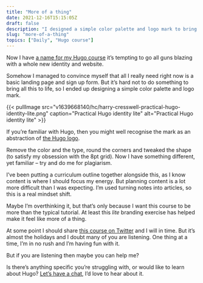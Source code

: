 ```yaml
---
title: "More of a thing"
date: 2021-12-16T15:15:05Z
draft: false
description: "I designed a simple color palette and logo mark to bring this course to life."
slug: "more-of-a-thing"
topics: ["Daily", "Hugo course"]
---
```


Now I have [a name for my Hugo course](https://harrycresswell.com/updates/practical-hugo/) it’s tempting to go all guns blazing with a whole new identity and website. 

Somehow I managed to convince myself that all I really need right now is a basic landing page and sign up form. But it’s hard not to do something to bring all this to life, so I ended up designing a simple color palette and logo mark. 

{{< pullImage src="v1639668140/hc/harry-cresswell-practical-hugo-identity-lite.png" caption="Practical Hugo identity lite" alt="Practical Hugo identity lite" >}}

If you’re familiar with Hugo, then you might well recognise the mark as an abstraction of [the Hugo logo](https://gohugo.io/img/hugo.png). 

Remove the color and the type, round the corners and tweaked the shape (to satisfy my obsession with the 8pt grid). Now I have something different, yet familiar – try and do me for plagiarism.

I’ve been putting a curriculum outline together alongside this, as I know content is where I should focus my energy. But planning content is a lot more difficult than I was expecting. I’m used turning notes into articles, so this is a real mindset shift.

Maybe I’m overthinking it, but that’s only because I want this course to be more than the typical  tutorial. At least this *lite* branding exercise has helped make it feel like more of a thing.

At some point I should share [this course on Twitter](https://twitter.com/practicalhugo) and I will in time. But it’s almost the holidays and I doubt many of you are listening. One thing at a time, I’m in no rush and I’m having fun with it.

But if you are listening then maybe you can help me? 

Is there’s anything specific you’re struggling with, or would like to learn about Hugo? [Let’s have a chat](mailto:studio@harrycresswell.com), I’d love to hear about it.